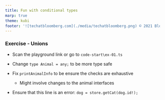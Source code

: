 ```yaml
---
title: Fun with conditional types
marp: true
theme: kubi
footer: '![techatbloomberg.com](./media/techatbloomberg.png) © 2021 Bloomberg Finance L.P. All rights reserved. ![techatbloomberg.com](./media/bloomberg.png)'
---
```


### Exercise - Unions

* Scan the playground link or go to `code-start\ex-01.ts` <img src="./media/ex-01-qr.png" style="position:absolute; top:120px; left: 1050px; width: 200px" />

* Change `type Animal = any;` to be more type safe
* Fix `printAnimalInfo` to be ensure the checks are exhaustive
    * Might involve changes to the animal interfaces
* Ensure that this line is an error: `dog = store.getCat(dog.id!);`
